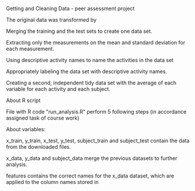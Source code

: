 Getting and Cleaning Data - peer assessment project


The original data was transformed by

Merging the training and the test sets to create one data set.

Extracting only the measurements on the mean and standard deviation for each measurement.

Using descriptive activity names to name the activities in the data set

Appropriately labeling the data set with descriptive activity names.

Creating a second, independent tidy data set with the average of each variable for each activity and each subject.

About R script

File with R code "run_analysis.R" perform 5 following steps (in accordance assigned task of course work)

About variables:

x_train, y_train, x_test, y_test, subject_train and subject_test contain the data from the downloaded files.

x_data, y_data and subject_data merge the previous datasets to further analysis.

features contains the correct names for the x_data dataset, which are applied to the column names stored in
